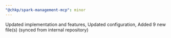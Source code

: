 ```yaml
---
"@chkp/spark-management-mcp": minor
---
```


Updated implementation and features, Updated configuration, Added 9 new file(s) (synced from internal repository)
